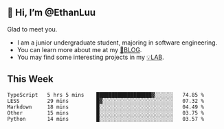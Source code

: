 ## 👋 Hi, I’m @EthanLuu

Glad to meet you.

- I am a junior undergraduate student, majoring in software engineering.
- You can learn more about me at my [📝BLOG](https://blog.ethanloo.cn).
- You may find some interesting projects in my [💡LAB](https://lab.ethanloo.cn).

## This Week
<!--START_SECTION:waka-->
```text
TypeScript   5 hrs 5 mins    ██████████████████▓░░░░░░   74.85 % 
LESS         29 mins         █▓░░░░░░░░░░░░░░░░░░░░░░░   07.32 % 
Markdown     18 mins         █░░░░░░░░░░░░░░░░░░░░░░░░   04.49 % 
Other        15 mins         █░░░░░░░░░░░░░░░░░░░░░░░░   03.75 % 
Python       14 mins         █░░░░░░░░░░░░░░░░░░░░░░░░   03.57 % 
```
<!--END_SECTION:waka-->
